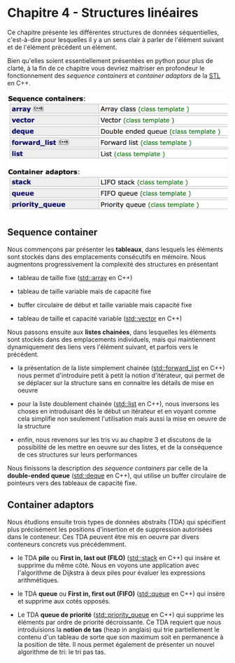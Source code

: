 # Chapitre 4 - Structures linéaires

Ce chapitre présente les différentes structures de données séquentielles, c'est-à-dire pour lesquelles il y a un sens clair à parler de l'élément suivant et de l'élément précédent un élément. 

Bien qu'elles soient essentiellement présentées en python pour plus de clarté, à la fin de ce chapitre vous devriez maitriser en profondeur le fonctionnement des *sequence containers* et *container adaptors* de la [STL](http://www.cplusplus.com/reference/stl/) en C++. 

![Conteneurs STL](include/stl.png)

## Sequence container

Nous commençons par présenter les **tableaux**, dans lesquels les éléments sont stockés dans des emplacements consécutifs en mémoire. Nous augmentons progressivement la complexité des structures en présentant 

* tableau de taille fixe ([std::array](http://www.cplusplus.com/reference/array/array/) en C++)

* tableau de taille variable mais de capacité fixe

* buffer circulaire de début et taille variable mais capacité fixe

* tableau de taille et capacité variable ([std::vector](http://www.cplusplus.com/reference/vector/vector/) en C++)

Nous passons ensuite aux **listes chainées**, dans lesquelles les éléments sont stockés dans des emplacements individuels, mais qui maintiennent dynamiquement des liens vers l'élément suivant, et parfois vers le précédent. 

* la présentation de la liste simplement chainée ([std::forward_list](http://www.cplusplus.com/reference/forward_list/forward_list/) en C++) nous permet d'introduire petit à petit la notion d'itérateur, qui permet de se déplacer sur la structure sans en connaitre les détails de mise en oeuvre

* pour la liste doublement chainée ([std::list](http://www.cplusplus.com/reference/list/list/) en C++), nous inversons les choses en introduisant dès le début un itérateur et en voyant comme cela simplifie non seulement l'utilisation mais aussi la mise en oeuvre de la structure

* enfin, nous revenons sur les tris vu au chapitre 3 et discutons de la possibilité de les mettre en oeuvre sur des listes, et de la conséquence de ces structures sur leurs performances

Nous finissons la description des *sequence containers* par celle de la **double-ended queue** ([std::deque](http://www.cplusplus.com/reference/deque/deque/) en C++), qui utilise un buffer circulaire de pointeurs vers des tableaux de capacité fixe. 

##  Container adaptors

Nous étudions ensuite trois types de données abstraits (TDA) qui spécifient plus précisément les positions d'insertion et de suppression autorisées dans le conteneur. Ces TDA peuvent être mis en oeuvre par divers conteneurs concrets vus précédemment.

* le TDA **pile** ou **First in, last out (FILO)** ([std::stack](http://www.cplusplus.com/reference/stack/stack/) en C++) qui insère et supprime du même côté. Nous en voyons une application avec l'algorithme de Dijkstra à deux piles pour évaluer les expressions arithmétiques. 

* le TDA **queue** ou **First in, first out (FIFO)** ([std::queue](http://www.cplusplus.com/reference/queue/queue/) en C++) qui insère et supprime aux cotés opposés. 

* Le TDA **queue de priorité** ([std::priority_queue](http://www.cplusplus.com/reference/queue/priority_queue/) en C++) qui supprime les éléments par ordre de priorité décroissante. Ce TDA requiert que nous introduisions la **notion de tas** (heap in anglais) qui trie partiellement le contenu d'un tableau de sorte que son maximum soit en permanence à la position de tête. Il nous permet également de présenter un nouvel algorithme de tri: le tri pas tas. 